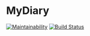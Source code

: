 # MyDiary

[![Maintainability](https://api.codeclimate.com/v1/badges/4d73ae24b5343edbc393/maintainability)](https://codeclimate.com/github/mendozabree/MyDiary/maintainability)
[![Build Status](https://travis-ci.com/mendozabree/MyDiary.svg?branch=develop_working)](https://travis-ci.com/mendozabree/MyDiary)
